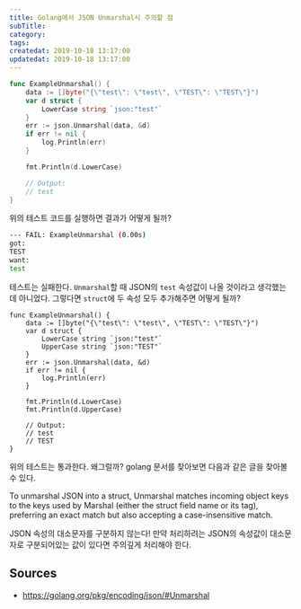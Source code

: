 ```yaml
---
title: Golang에서 JSON Unmarshal시 주의할 점
subTitle: 
category: 
tags: 
createdat: 2019-10-18 13:17:00
updatedat: 2019-10-18 13:17:00
---
```


```go
func ExampleUnmarshal() {
	data := []byte("{\"test\": \"test\", \"TEST\": \"TEST\"}")
	var d struct {
		LowerCase string `json:"test"`
	}
	err := json.Unmarshal(data, &d)
	if err != nil {
		log.Println(err)
	}

	fmt.Println(d.LowerCase)

	// Output:
	// test
}
```

위의 테스트 코드를 실행하면 결과가 어떻게 될까?

```bash
--- FAIL: ExampleUnmarshal (0.00s)
got:
TEST
want:
test
```

테스트는 실패한다. `Unmarshal`할 때 JSON의 `test` 속성값이 나올 것이라고 생각했는데 아니었다. 그렇다면 `struct`에 두 속성 모두 추가해주면 어떻게 될까?

```golang
func ExampleUnmarshal() {
	data := []byte("{\"test\": \"test\", \"TEST\": \"TEST\"}")
	var d struct {
		LowerCase string `json:"test"`
		UpperCase string `json:"TEST"`
	}
	err := json.Unmarshal(data, &d)
	if err != nil {
		log.Println(err)
	}

	fmt.Println(d.LowerCase)
	fmt.Println(d.UpperCase)

	// Output:
	// test
	// TEST
}
```

위의 테스트는 통과한다. 왜그럴까? golang 문서를 찾아보면 다음과 같은 글을 찾아볼 수 있다.

To unmarshal JSON into a struct, Unmarshal matches incoming object keys to the keys used by Marshal (either the struct field name or its tag), preferring an exact match but also accepting a case-insensitive match.

JSON 속성의 대소문자를 구분하지 않는다! 만약 처리하려는 JSON의 속성값이 대소문자로 구분되어있는 값이 있다면 주의깊게 처리해야 한다.

## Sources

* <https://golang.org/pkg/encoding/json/#Unmarshal>

